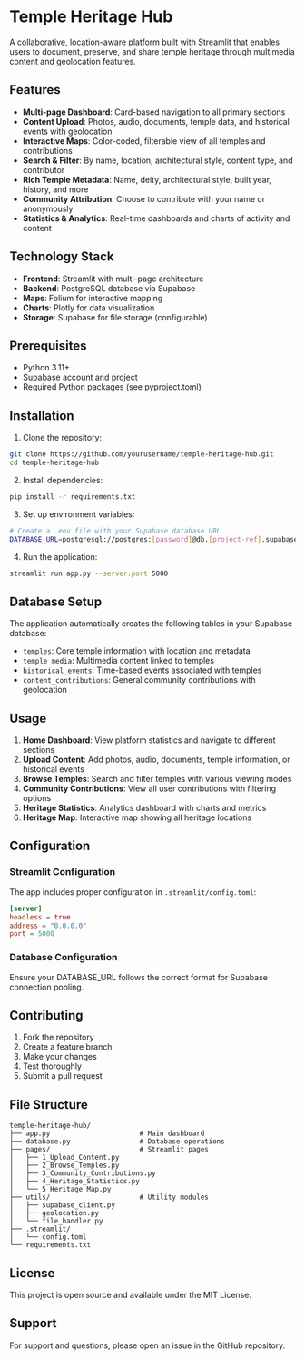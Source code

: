 # Temple Heritage Hub

A collaborative, location-aware platform built with Streamlit that enables users to document, preserve, and share temple heritage through multimedia content and geolocation features.

## Features

- **Multi-page Dashboard**: Card-based navigation to all primary sections
- **Content Upload**: Photos, audio, documents, temple data, and historical events with geolocation
- **Interactive Maps**: Color-coded, filterable view of all temples and contributions
- **Search & Filter**: By name, location, architectural style, content type, and contributor
- **Rich Temple Metadata**: Name, deity, architectural style, built year, history, and more
- **Community Attribution**: Choose to contribute with your name or anonymously
- **Statistics & Analytics**: Real-time dashboards and charts of activity and content

## Technology Stack

- **Frontend**: Streamlit with multi-page architecture
- **Backend**: PostgreSQL database via Supabase
- **Maps**: Folium for interactive mapping
- **Charts**: Plotly for data visualization
- **Storage**: Supabase for file storage (configurable)

## Prerequisites

- Python 3.11+
- Supabase account and project
- Required Python packages (see pyproject.toml)

## Installation

1. Clone the repository:
```bash
git clone https://github.com/yourusername/temple-heritage-hub.git
cd temple-heritage-hub
```

2. Install dependencies:
```bash
pip install -r requirements.txt
```

3. Set up environment variables:
```bash
# Create a .env file with your Supabase database URL
DATABASE_URL=postgresql://postgres:[password]@db.[project-ref].supabase.co:6543/postgres
```

4. Run the application:
```bash
streamlit run app.py --server.port 5000
```

## Database Setup

The application automatically creates the following tables in your Supabase database:

- `temples`: Core temple information with location and metadata
- `temple_media`: Multimedia content linked to temples
- `historical_events`: Time-based events associated with temples
- `content_contributions`: General community contributions with geolocation

## Usage

1. **Home Dashboard**: View platform statistics and navigate to different sections
2. **Upload Content**: Add photos, audio, documents, temple information, or historical events
3. **Browse Temples**: Search and filter temples with various viewing modes
4. **Community Contributions**: View all user contributions with filtering options
5. **Heritage Statistics**: Analytics dashboard with charts and metrics
6. **Heritage Map**: Interactive map showing all heritage locations

## Configuration

### Streamlit Configuration
The app includes proper configuration in `.streamlit/config.toml`:
```toml
[server]
headless = true
address = "0.0.0.0"
port = 5000
```

### Database Configuration
Ensure your DATABASE_URL follows the correct format for Supabase connection pooling.

## Contributing

1. Fork the repository
2. Create a feature branch
3. Make your changes
4. Test thoroughly
5. Submit a pull request

## File Structure

```
temple-heritage-hub/
├── app.py                      # Main dashboard
├── database.py                 # Database operations
├── pages/                      # Streamlit pages
│   ├── 1_Upload_Content.py
│   ├── 2_Browse_Temples.py
│   ├── 3_Community_Contributions.py
│   ├── 4_Heritage_Statistics.py
│   └── 5_Heritage_Map.py
├── utils/                      # Utility modules
│   ├── supabase_client.py
│   ├── geolocation.py
│   └── file_handler.py
├── .streamlit/
│   └── config.toml
└── requirements.txt
```

## License

This project is open source and available under the MIT License.

## Support

For support and questions, please open an issue in the GitHub repository.